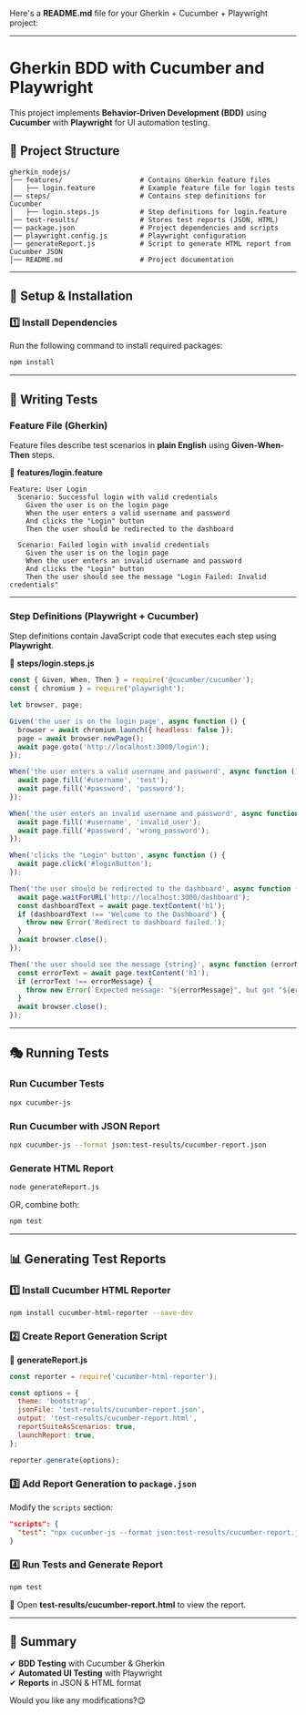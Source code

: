 Here's a **README.md** file for your Gherkin + Cucumber + Playwright project:  

---

# Gherkin BDD with Cucumber and Playwright  

This project implements **Behavior-Driven Development (BDD)** using **Cucumber** with **Playwright** for UI automation testing.  

## 📌 Project Structure  

```
gherkin_nodejs/
│── features/                   # Contains Gherkin feature files  
│   ├── login.feature           # Example feature file for login tests  
│── steps/                      # Contains step definitions for Cucumber  
│   ├── login.steps.js          # Step definitions for login.feature  
│── test-results/               # Stores test reports (JSON, HTML)  
│── package.json                # Project dependencies and scripts  
│── playwright.config.js        # Playwright configuration  
│── generateReport.js           # Script to generate HTML report from Cucumber JSON  
│── README.md                   # Project documentation  
```

---

## 🚀 Setup & Installation  

### 1️⃣ Install Dependencies  
Run the following command to install required packages:  
```sh
npm install
```

---

## 📝 Writing Tests  

### Feature File (Gherkin)  
Feature files describe test scenarios in **plain English** using **Given-When-Then** steps.  

📄 **features/login.feature**  
```gherkin
Feature: User Login  
  Scenario: Successful login with valid credentials  
    Given the user is on the login page  
    When the user enters a valid username and password  
    And clicks the "Login" button  
    Then the user should be redirected to the dashboard  

  Scenario: Failed login with invalid credentials  
    Given the user is on the login page  
    When the user enters an invalid username and password  
    And clicks the "Login" button  
    Then the user should see the message "Login Failed: Invalid credentials"  
```

---

### Step Definitions (Playwright + Cucumber)  
Step definitions contain JavaScript code that executes each step using **Playwright**.  

📄 **steps/login.steps.js**  
```javascript
const { Given, When, Then } = require('@cucumber/cucumber');
const { chromium } = require('playwright');

let browser, page;

Given('the user is on the login page', async function () {
  browser = await chromium.launch({ headless: false });
  page = await browser.newPage();
  await page.goto('http://localhost:3000/login');
});

When('the user enters a valid username and password', async function () {
  await page.fill('#username', 'test');
  await page.fill('#password', 'password');
});

When('the user enters an invalid username and password', async function () {
  await page.fill('#username', 'invalid_user');
  await page.fill('#password', 'wrong_password');
});

When('clicks the "Login" button', async function () {
  await page.click('#loginButton');
});

Then('the user should be redirected to the dashboard', async function () {
  await page.waitForURL('http://localhost:3000/dashboard');
  const dashboardText = await page.textContent('h1');
  if (dashboardText !== 'Welcome to the Dashboard') {
    throw new Error('Redirect to dashboard failed.');
  }
  await browser.close();
});

Then('the user should see the message {string}', async function (errorMessage) {
  const errorText = await page.textContent('h1');
  if (errorText !== errorMessage) {
    throw new Error(`Expected message: "${errorMessage}", but got "${errorText}"`);
  }
  await browser.close();
});
```

---

## 🎭 Running Tests  

### Run Cucumber Tests  
```sh
npx cucumber-js
```

### Run Cucumber with JSON Report  
```sh
npx cucumber-js --format json:test-results/cucumber-report.json
```

### Generate HTML Report  
```sh
node generateReport.js
```

OR, combine both:  
```sh
npm test
```

---

## 📊 Generating Test Reports  

### 1️⃣ Install Cucumber HTML Reporter  
```sh
npm install cucumber-html-reporter --save-dev
```

### 2️⃣ Create Report Generation Script  
📄 **generateReport.js**  
```javascript
const reporter = require('cucumber-html-reporter');

const options = {
  theme: 'bootstrap',
  jsonFile: 'test-results/cucumber-report.json',
  output: 'test-results/cucumber-report.html',
  reportSuiteAsScenarios: true,
  launchReport: true,
};

reporter.generate(options);
```

### 3️⃣ Add Report Generation to `package.json`  
Modify the `scripts` section:  
```json
"scripts": {
  "test": "npx cucumber-js --format json:test-results/cucumber-report.json && node generateReport.js"
}
```

### 4️⃣ Run Tests and Generate Report  
```sh
npm test
```

📌 Open **test-results/cucumber-report.html** to view the report.

---

## 📜 Summary  
✔ **BDD Testing** with Cucumber & Gherkin  
✔ **Automated UI Testing** with Playwright  
✔ **Reports** in JSON & HTML format  

Would you like any modifications?😊